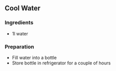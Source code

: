 ## Cool Water

[//]: # (Beverage)
[//]: # (Vegan)
[//]: # (Refreshing)

### Ingredients

- 1l water

### Preparation

- Fill water into a bottle
- Store bottle in refrigerator for a couple of hours
